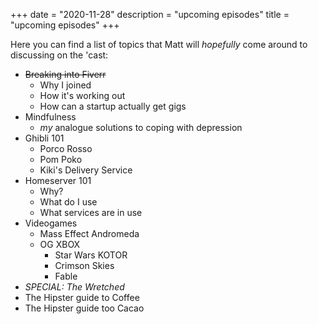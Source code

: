 +++
date = "2020-11-28"
description = "upcoming episodes"
title = "upcoming episodes"
+++

Here you can find a list of topics that Matt will *hopefully* come around to discussing on the 'cast:
* ~~Breaking into Fiverr~~
	* Why I joined
	* How it's working out
	* How can a startup actually get gigs
* Mindfulness
	* *my* analogue solutions to coping with depression
* Ghibli 101
	* Porco Rosso
	* Pom Poko
	* Kiki's Delivery Service
* Homeserver 101
	* Why?
	* What do I use
	* What services are in use
* Videogames
	* Mass Effect Andromeda
	* OG XBOX
		* Star Wars KOTOR
		* Crimson Skies
		* Fable
* *SPECIAL: The Wretched*
* The Hipster guide to Coffee
* The Hipster guide too Cacao
